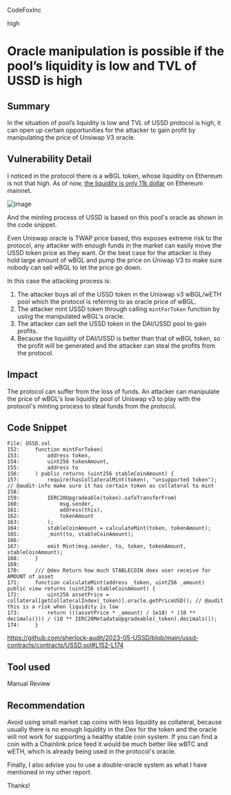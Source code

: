 CodeFoxInc

high

# Oracle manipulation is possible if the pool’s liquidity is low and TVL of USSD is high

## Summary
In the situation of pool’s liquidity is low and TVL of USSD protocol is high, it can open up certain opportunities for the attacker to gain profit by manipulating the price of Unsiwap V3 oracle. 

## Vulnerability Detail
I noticed in the protocol there is a wBGL token, whose liquidity on Ethereum is not that high. As of now, [the liquidity is only 11k dollar](https://info.uniswap.org/#/tokens/0x2bA64EFB7A4Ec8983E22A49c81fa216AC33f383A) on Ethereum mainnet. 

![image](https://github.com/sherlock-audit/2023-05-USSD-CodeFoxInc/assets/40059593/990d580d-9348-41b5-b5eb-29018891bd9c)

And the minting process of USSD is based on this pool's oracle as shown in the code snippet. 

Even Uniswap oracle is TWAP price based, this exposes extreme risk to the protocol, any attacker with enough funds in the market can easily move the USSD token price as they want. Or the best case for the attacker is they hold large amount of wBGL and pump the price on Uniwap V3 to make sure nobody can sell wBGL to let the price go down. 

In this case the attacking process is: 
1. The attacker buys all of the USSD token in the Uniswap v3 wBGL/wETH pool which the protocol is referring to as oracle price of wBGL. 
2. The attacker mint USSD token through calling `mintForToken` function by using the manipulated wBGL's oracle. 
3. The attacker can sell the USSD token in the DAI/USSD pool to gain profits. 
4. Because the liquidity of DAI/USSD is better than that of wBGL token, so the profit will be generated and the attacker can steal the profits from the protocol. 



## Impact
The protocol can suffer from the loss of funds. 
An attacker can manipulate the price of  wBGL's low liquidity pool of Uniswap v3 to play with the protocol's minting process to steal funds from the protocol. 

## Code Snippet
```solidity
File: USSD.sol
152:     function mintForToken(
153:         address token,
154:         uint256 tokenAmount,
155:         address to
156:     ) public returns (uint256 stableCoinAmount) {
157:         require(hasCollateralMint(token), "unsupported token"); // @audit-info make sure it has certain token as collateral to mint
158: 
159:         IERC20Upgradeable(token).safeTransferFrom(
160:             msg.sender,
161:             address(this),
162:             tokenAmount
163:         );
164:         stableCoinAmount = calculateMint(token, tokenAmount);
165:         _mint(to, stableCoinAmount);
166: 
167:         emit Mint(msg.sender, to, token, tokenAmount, stableCoinAmount);
168:     }
169: 
170:     /// @dev Return how much STABLECOIN does user receive for AMOUNT of asset
171:     function calculateMint(address _token, uint256 _amount) public view returns (uint256 stableCoinAmount) {
172:         uint256 assetPrice = collateral[getCollateralIndex(_token)].oracle.getPriceUSD(); // @audit this is a risk when liquidity is low
173:         return (((assetPrice * _amount) / 1e18) * (10 ** decimals())) / (10 ** IERC20MetadataUpgradeable(_token).decimals()); 174:     }

```
https://github.com/sherlock-audit/2023-05-USSD/blob/main/ussd-contracts/contracts/USSD.sol#L152-L174

## Tool used

Manual Review

## Recommendation

Avoid using small market cap coins with less liquidity as collateral, because usually there is no enough liquidity in the Dex for the token and the oracle will not work for supporting a healthy stable coin system. 
If you can find a coin with a Chainlink price feed it would be much better like wBTC and wETH, which is already being used in the protocol's oracle. 

Finally, I also advise you to use a double-oracle system as what I have mentioned in my other report. 

Thanks!



